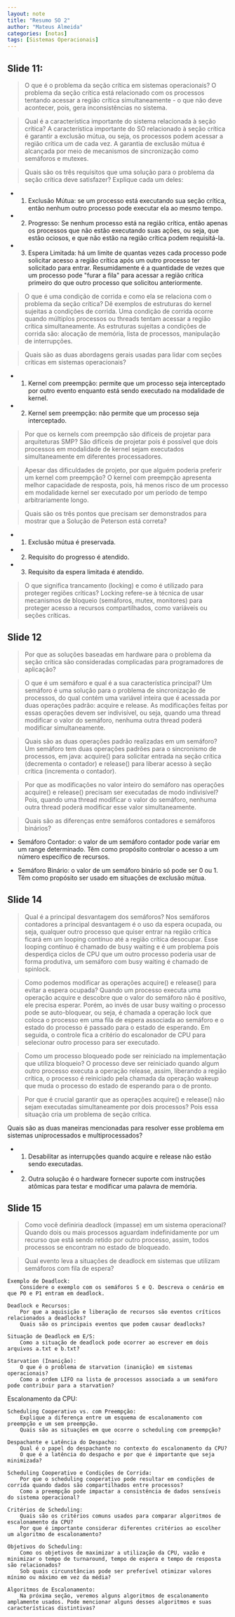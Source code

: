 ```yaml
---
layout: note
title: "Resumo SO 2"
author: "Mateus Almeida"
categories: [notas]
tags: [Sistemas Operacionais]
---
```


## Slide 11:
>O que é o problema da seção crítica em sistemas operacionais?
O problema da seção crítica está relacionado com os processos tentando acessar a região crítica simultaneamente - o que não deve acontecer, pois, gera inconsistências no sistema.

>Qual é a característica importante do sistema relacionada à seção crítica?
A característica importante do SO relacionado à seção crítica é garantir a exclusão mútua, ou seja, os processos podem acessar a região crítica um de cada vez. A garantia de exclusão mútua é alcançada por meio de mecanismos de sincronização como semáforos e mutexes.

>Quais são os três requisitos que uma solução para o problema da seção crítica deve satisfazer? Explique cada um deles:
- 1) Exclusão Mútua: se um processo está executando sua seção crítica, então nenhum outro processo pode executar ela ao mesmo tempo.
- 2) Progresso: Se nenhum processo está na região crítica, então apenas os processos que não estão executando suas ações, ou seja, que estão ociosos, e que não estão na região crítica podem requisitá-la.
- 3) Espera Limitada: há um limite de quantas vezes cada processo pode solicitar acesso a região crítica após um outro processo ter solicitado para entrar. Resumidamente é a quantidade de vezes que um processo pode "furar a fila" para acessar a região crítica primeiro do que outro processo que solicitou anteriormente.
     
>O que é uma condição de corrida e como ela se relaciona com o problema da seção crítica? Dê exemplos de estruturas do kernel sujeitas a condições de corrida.
Uma condição de corrida ocorre quando múltiplos processos ou threads tentam acessar a região crítica simultaneamente. As estruturas sujeitas a condições de corrida são: alocação de memória, lista de processos, manipulação de interrupções.

>Quais são as duas abordagens gerais usadas para lidar com seções críticas em sistemas operacionais?
- 1) Kernel com preempção: permite que um processo seja interceptado por outro evento enquanto está sendo executado na modalidade de kernel.
- 2) Kernel sem preempção: não permite que um processo seja interceptado.

>Por que os kernels com preempção são difíceis de projetar para arquiteturas SMP?
São difíceis de projetar pois é possível que dois processos em modalidade de kernel sejam executados simultaneamente em diferentes processadores.

>Apesar das dificuldades de projeto, por que alguém poderia preferir um kernel com preempção?
O kernel com preempção apresenta melhor capacidade de resposta, pois, há menos risco de um processo em modalidade kernel ser executado por um período de tempo arbitrariamente longo.

>Quais são os três pontos que precisam ser demonstrados para mostrar que a Solução de Peterson está correta?
- 1) Exclusão mútua é preservada.
- 2) Requisito do progresso é atendido.
- 3) Requisito da espera limitada é atendido.

>O que significa trancamento (locking) e como é utilizado para proteger regiões críticas?
Locking refere-se à técnica de usar mecanismos de bloqueio (semáforos, mutex, monitores) para proteger acesso a recursos compartilhados, como variáveis ou seções críticas.

## Slide 12

>Por que as soluções baseadas em hardware para o problema da seção crítica são consideradas complicadas para programadores de aplicação?

>O que é um semáforo e qual é a sua característica principal?
Um semáforo é uma solução para o problema de sincronização de processos, do qual contém uma variável inteira que é acessada por duas operações padrão: acquire e release. As modificações feitas por essas operações devem ser indivisível, ou seja, quando uma thread modificar o valor do semáforo, nenhuma outra thread poderá modificar simultaneamente.

>Quais são as duas operações padrão realizadas em um semáforo?
Um semáforo tem duas operações padrões para o sincronismo de processos, em java: acquire() para solicitar entrada na seção crítica (decrementa o contador) e release() para liberar acesso à seção crítica (incrementa o contador).

>Por que as modificações no valor inteiro do semáforo nas operações acquire() e release() precisam ser executadas de modo indivisível?
Pois, quando uma thread modificar o valor do semáforo, nenhuma outra thread poderá modificar esse valor simultaneamente.

>Quais são as diferenças entre semáforos contadores e semáforos binários?

- Semáforo Contador: o valor de um semáforo contador pode variar em um range determinado. Têm como propósito controlar o acesso a um número específico de recursos.

- Semáforo Binário: o valor de um semáforo binário só pode ser 0 ou 1. Têm como propósito ser usado em situações de exclusão mútua.

## Slide 14

>Qual é a principal desvantagem dos semáforos?
Nos semáforos contadores a principal desvantagem é o uso da espera ocupada, ou seja, qualquer outro processo que quiser entrar na região crítica ficará em um looping contínuo até a região crítica desocupar. Esse looping contínuo é chamado de busy waiting e é um problema pois desperdiça ciclos de CPU que um outro processo poderia usar de forma produtiva, um semáforo com busy waiting é chamado de spinlock.

>Como podemos modificar as operações acquire() e release() para evitar a espera ocupada?
Quando um processo executa uma operação acquire e descobre que o valor do semáforo não é positivo, ele precisa esperar. Porém, ao invés de usar busy waiting o processo pode se auto-bloquear, ou seja, é chamada a operação lock que coloca o processo em uma fila de espera associada ao semáforo e o estado do processo é passado para o estado de esperando. Em seguida, o controle fica a critério do escalonador de CPU para selecionar outro processo para ser executado.

>Como um processo bloqueado pode ser reiniciado na implementação que utiliza bloqueio?
O processo deve ser reiniciado quando algum outro processo executa a operação release, assim, liberando a região crítica, o processo é reiniciado pela chamada da operação wakeup que muda o processo do estado de esperando para o de pronto. 

>Por que é crucial garantir que as operações acquire() e release() não sejam executadas simultaneamente por dois processos?
Pois essa situação cria um problema de seção crítica.

Quais são as duas maneiras mencionadas para resolver esse problema em sistemas uniprocessados e multiprocessados?
- 1) Desabilitar as interrupções quando acquire e release não estão sendo executadas.
- 2) Outra solução é o hardware fornecer suporte com instruções atômicas para testar e modificar uma palavra de memória.

## Slide 15
>Como você definiria deadlock (impasse) em um sistema operacional?
Quando dois ou mais processos aguardam indefinidamente por um recurso que está sendo retido por outro processo, assim, todos processos se encontram no estado de bloqueado.

>Qual evento leva a situações de deadlock em sistemas que utilizam semáforos com fila de espera?


    Exemplo de Deadlock:
        Considere o exemplo com os semáforos S e Q. Descreva o cenário em que P0 e P1 entram em deadlock.

    Deadlock e Recursos:
        Por que a aquisição e liberação de recursos são eventos críticos relacionados a deadlocks?
        Quais são os principais eventos que podem causar deadlocks?

    Situação de Deadlock em E/S:
        Como a situação de deadlock pode ocorrer ao escrever em dois arquivos a.txt e b.txt?

    Starvation (Inanição):
        O que é o problema de starvation (inanição) em sistemas operacionais?
        Como a ordem LIFO na lista de processos associada a um semáforo pode contribuir para a starvation?

Escalonamento da CPU:

    Scheduling Cooperativo vs. com Preempção:
        Explique a diferença entre um esquema de escalonamento com preempção e um sem preempção.
        Quais são as situações em que ocorre o scheduling com preempção?

    Despachante e Latência do Despacho:
        Qual é o papel do despachante no contexto do escalonamento da CPU?
        O que é a latência do despacho e por que é importante que seja minimizada?

    Scheduling Cooperativo e Condições de Corrida:
        Por que o scheduling cooperativo pode resultar em condições de corrida quando dados são compartilhados entre processos?
        Como a preempção pode impactar a consistência de dados sensíveis do sistema operacional?

    Critérios de Scheduling:
        Quais são os critérios comuns usados para comparar algoritmos de escalonamento da CPU?
        Por que é importante considerar diferentes critérios ao escolher um algoritmo de escalonamento?

    Objetivos do Scheduling:
        Como os objetivos de maximizar a utilização da CPU, vazão e minimizar o tempo de turnaround, tempo de espera e tempo de resposta são relacionados?
        Sob quais circunstâncias pode ser preferível otimizar valores mínimo ou máximo em vez da média?

    Algoritmos de Escalonamento:
        Na próxima seção, veremos alguns algoritmos de escalonamento amplamente usados. Pode mencionar alguns desses algoritmos e suas características distintivas?